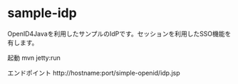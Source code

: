 sample-idp
==========

OpenID4Javaを利用したサンプルのIdPです。セッションを利用したSSO機能を有します。

起動
mvn jetty:run

エンドポイント
http://hostname:port/simple-openid/idp.jsp
